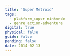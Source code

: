 ```yaml
---
title: 'Super Metroid'
tags:
  - platform_super-nintendo
  - genre_action-adventure
digital: true
physical: false
guide: false
pending: false
date: 2014-02-13
---
```

